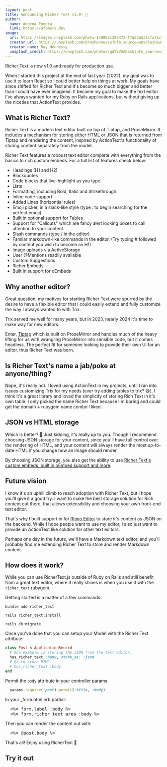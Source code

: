 ```yaml
---
layout: post
title: Announcing Richer Text v1.0! 🎉
author:
  name: Andrea Fomera
  link: https://afomera.dev
image:
  url: https://images.unsplash.com/photo-1498931299472-f7a63a5a1cfa?ixlib=rb-4.0.3&ixid=M3wxMjA3fDB8MHxwaG90by1wYWdlfHx8fGVufDB8fHx8fA%3D%3D&auto=format&fit=crop&w=4091&q=80
  creator_url: https://unsplash.com/@rayhennessy?utm_source=unsplash&utm_medium=referral&utm_content=creditCopyText
  creator_name: Ray Hennessy
  unsplash_credit: https://unsplash.com/photos/gdTxVSAE5sk?utm_source=unsplash&utm_medium=referral&utm_content=creditCopyText
---
```


Richer Text is now v1.0 and ready for production use.

When I started this project at the end of last year (2022), my goal was to use it to learn React so I could better help on things at work. My goals have since shifted for Richer Text and it's become so much bigger and better than I could have ever imagined. It became my goal to make the text editor I've always wanted for my Ruby on Rails applications, but without giving up the niceties that ActionText provides.

## What is Richer Text?

Richer Text is a modern text editor built on top of Tiptap, and ProseMirror. It includes a mechanism for storing either HTML or JSON that is returned from Tiptap and rendering the content, inspired by ActionText's functionality of storing content separately from the model.

Richer Text features a roboust text editor complete with everything from the basics to rich custom embeds. For a full list of features check below:

- Headings (H1 and H2)
- Blockquotes
- Code blocks that live-highlight as you type.
- Lists
- Formatting, including Bold, Italic and Strikethrough.
- Inline code support.
- Added Lines (horizontial rules)
- Emoji picker, in a slack-like style (type : to begin searching for the perfect emoji)
- Built in optional support for Tables
- Support for "Callouts" which are fancy alert looking boxes to call attention to your content.
- Slash commands (type / in the editor)
- Familar markdown-like commands in the editor. (Try typing # followed by content you wish to become an H1)
- Image uploads via ActiveStorage
- User @Mentions readily available
- Custom Suggestions
- Richer Embeds
- Built in support for oEmbeds

## Why another editor?

Great question, my motives for starting Richer Text were spurred by the desire to have a flexible
editor that I could easily extend and fully customize the way I always wanted to with Trix.

Trix served me well for many years, but in 2023, nearly 2024 it's time to make way for new editors.

Enter, [Tiptap](https://tiptap.dev) which is built on ProseMirror and handles much of the heavy lifting for us with wrangling ProseMirror into sensible code, but it comes headless. The perfect fit for someone looking to provide their own UI for an editor, thus Richer Text was born.

## Is Richer Text's name a jab/poke at anyone/thing?

Nope, it's really not. I loved using ActionText in my projects, until I ran into issues customizing Trix for my needs (ever try adding tables to trix? 😅). I think it's a great library and loved the simplicity of storing Rich Text in it's own table. I only picked the name Richer Text because i'm boring and could get the domain + rubygem name combo I liked.

## JSON vs HTML storage

Which is better? 🤪 Just kidding, it's really up to you. Though I recommend choosing JSON storage for your content, since you'll have full control over the rendering of HTML, and your content will always render the most up-to-date HTML if you change how an Image should render.

By choosing JSON storage, you also get the ability to use <a href="/ruby-on-rails/embeds" target="_blank">Richer Text's custom embeds, built in oEmbed support and more</a>.

## Future vision

I know it's an uphill climb to reach adoption with Richer Text, but I hope you'll give it a good try. I want to make the best storage solution for Rich content out there, that allows extensibility and choosing your own front-end text editor.

That's why I built support in for <a href="https://rhino-editor.vercel.app" target="_blank">Rhino Editor</a> to store it's content as JSON on the backend. While I hope people want to use my editor, I also just want to provide an ActionText like solution for other text editors.

Perhaps one day in the future, we'll have a Markdown text editor, and you'll probably find me extending Richer Text to store and render Markdown content.

## How does it work?

While you can use RicherText.js outside of Ruby on Rails and still benefit from a great text editor, where it really shines is when you use it with the `richer_text` rubygem.

Getting started is a matter of a few commands:

```
bundle add richer_text

rails richer_text:install

rails db:migrate
```

Once you've done that you can setup your Model with the Richer Text attribute:

```ruby
class Post < ApplicationRecord
  # One example is storing the JSON from the text editor:
  has_richer_text :body, store_as: :json
  # Or to store HTML...
  # has_richer_text :body
end
```

Permit the `body` attribute in your controller params

```ruby
  params.require(:post).permit(:title, :body)
```

In your \_form.html.erb partial:

<pre>
  &lt;%= form.label :body %&gt;
  &lt;%= form.richer_text_area :body %&gt;
</pre>

Then you can render the content out with:

<pre>
  &lt;%= @post.body %&gt;
</pre>

That's all! Enjoy using RicherText 🥳

## Try it out

<input type="hidden" id="foobar" />
<richer-text-editor embeds-path="/richer-text-embeds" custom-suggestions='[{ "name": "snippets", "trigger": "!", "path": "snippets.json" },{ "name": "snippets2", "trigger": "{{", "path": "snippets2.json" }]' mentionable-users-path="/users.json" tables="true" input="foobar" callouts="true" bubble-menu-options='{ "highlight": false }' content="<div class='callout' data-color='gray'>

<p style='text-align: center'><strong><span style='font-size: 20px'>Welcome to RicherText</span></strong></p>
<p>RicherText aims to provide an alternative solution to using ActionText and Trix in Ruby on Rails. It uses a rich text editor based on TipTap (which itself is based on ProseMirror).</p>
</div>
<richer-text-embed sgid='1234'></richer-text-embed>

<h1>We have H1 headings</h1>
<p>We also have @mentions see an example here: <span data-type='mention' class='richer-text--mention' data-id='gid://app/User/2' data-label='Jane Doe' data-avatar-url='https://i.pravatar.cc/64?img=5' contenteditable='false'><img class='richer-text--mention-img' src='https://i.pravatar.cc/64?img=5' alt='Jane Doe'><span class='richer-text--mention-label'>Jane Doe</span></span>, coming at you live from a Richer Text Editor near you.</p>
<p>Not only do we have headings, and regular paragraphs, you can find an example ✨ <strong>Table</strong> ✨ below. Mind blowing stuff, isn't it? You can use the / insert menu to insert a Table</p>
<table>
  <tbody>
    <tr>
      <th>Name</th>
      <th colspan='3'>Description</th>
    </tr>
    <tr>
      <td>Cyndi Lauper</td>
      <td>singer</td>
      <td>songwriter</td>
      <td>actress</td>
    </tr>
  </tbody>
</table>

<p>Tables are an opt-in feature, so you'll need to pass <code>tables: true</code> to enable them where you want them.</p>
<h2>We have H2 headings</h2>
<p>Some text here</p>
<p>Code blocks? <em>We've got those!</em> It'll even <strong>syntax highlight</strong> as you type, try it! (Shift+Enter to exit a codeblock) Try hitting tab while you're in a codeblock too 😀.</p>
<pre>class Playground < ApplicationRecord
  has_richer_text :body
  
  validates :title, presence: true
end</pre>

<p>Need to support images in your text body? We can do that with three sizing options, small, medium and large.</p>
<img src='https://images.unsplash.com/photo-1563089145-599997674d42?ixlib=rb-4.0.3&ixid=M3wxMjA3fDB8MHxwaG90by1wYWdlfHx8fGVufDB8fHx8fA%3D%3D&auto=format&fit=crop&w=5340&q=80'>
<p>Photo by <a href='https://unsplash.com/@jrkorpa?utm_source=unsplash&utm_medium=referral&utm_content=creditCopyText'>Jr Korpa</a> on <a href='https://unsplash.com/photos/9XngoIpxcEo?utm_source=unsplash&utm_medium=referral&utm_content=creditCopyText'>Unsplash</a></p>

<richer-text-embed sgid='1235'></richer-text-embed>

" placeholder="Write something..."></richer-text-editor>
